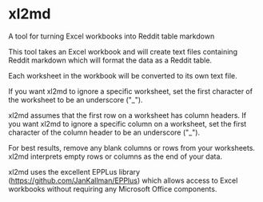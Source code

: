 # xl2md
A tool for turning Excel workbooks into Reddit table markdown

This tool takes an Excel workbook and will create text files containing Reddit markdown which will format the data as a Reddit table.

Each worksheet in the workbook will be converted to its own text file.

If you want xl2md to ignore a specific worksheet, set the first character of the worksheet to be an underscore ("_").

xl2md assumes that the first row on a worksheet has column headers.  If you want xl2md to ignore a specific column on a worksheet, set the first character of the column header to be an underscore ("_").

For best results, remove any blank columns or rows from your worksheets.  xl2md interprets empty rows or columns as the end of your data.

xl2md uses the excellent EPPLus library (https://github.com/JanKallman/EPPlus) which allows access to Excel workbooks without requiring any Microsoft Office components.
